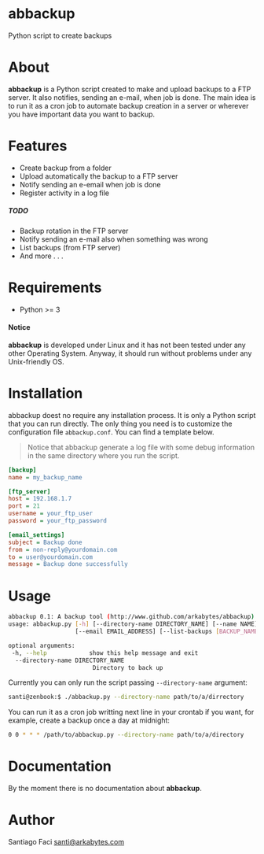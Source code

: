 # abbackup

Python script to create backups

# About

**abbackup** is a Python script created to make and upload backups to a FTP server. It also notifies, sending an e-mail, when job is done.
The main idea is to run it as a cron job to automate backup creation in a server or wherever you have important data you want to backup.

# Features

  * Create backup from a folder
  * Upload automatically the backup to a FTP server
  * Notify sending an e-email when job is done
  * Register activity in a log file
  
##### TODO
  
  * Backup rotation in the FTP server
  * Notify sending an e-mail also when something was wrong
  * List backups (from FTP server)
  * And more . . .

# Requirements

  * Python >= 3
  

#### Notice

**abbackup** is developed under Linux and it has not been tested under any other Operating System. Anyway, it should run without problems under any Unix-friendly OS.

# Installation

abbackup doest no require any installation process. It is only a Python script that you can run directly.
The only thing you need is to customize the configuration file `abbackup.conf`. You can find a template below.
> Notice that abbackup generate a log file with some debug information in the same directory where you run the script.

```ini
[backup]
name = my_backup_name

[ftp_server]
host = 192.168.1.7
port = 21
username = your_ftp_user
password = your_ftp_password

[email_settings]
subject = Backup done
from = non-reply@yourdomain.com
to = user@yourdomain.com
message = Backup done successfully
```

# Usage

```bash
abbackup 0.1: A backup tool (http://www.github.com/arkabytes/abbackup)
usage: abbackup.py [-h] [--directory-name DIRECTORY_NAME] [--name NAME]
                   [--email EMAIL_ADDRESS] [--list-backups [BACKUP_NAME]]

optional arguments:
 -h, --help            show this help message and exit
  --directory-name DIRECTORY_NAME
                        Directory to back up
```

Currently you can only run the script passing `--directory-name` argument:

```bash
santi@zenbook:$ ./abbackup.py --directory-name path/to/a/dirrectory
``` 

You can run it as a cron job writting next line in your crontab if you want, for example, create a backup once a day at midnight:

```bash
0 0 * * * /path/to/abbackup.py --directory-name path/to/a/directory 
```

# Documentation

By the moment there is no documentation about **abbackup**.

# Author

Santiago Faci <santi@arkabytes.com>
